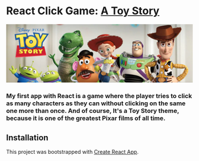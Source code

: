# React Click Game: [A Toy Story](https://awilliams62090.github.io/clicky-game/)
![Toy Story](./public/assets/images/toystory.webp)

### My first app with React is a game where the player tries to click as many characters as they can without clicking on the same one more than once. And of course, It's a Toy Story theme, because it is one of the greatest Pixar films of all time. 

## Installation 
This project was bootstrapped with [Create React App](https://github.com/facebook/create-react-app).

